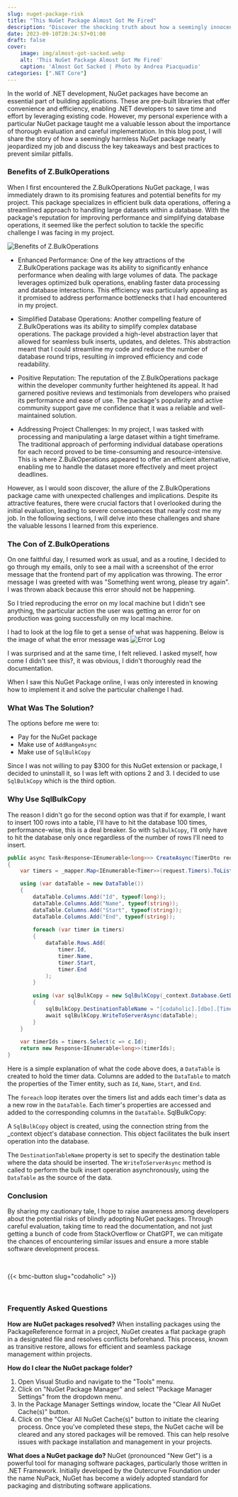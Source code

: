 ```yaml
---
slug: nuget-package-risk
title: "This NuGet Package Almost Got Me Fired"
description: "Discover the shocking truth about how a seemingly innocent NuGet package nearly derailed my career. Learn from my experience and avoid the pitfalls. Read now!"
date: 2023-09-10T20:24:57+01:00
draft: false
cover:
    image: img/almost-got-sacked.webp
    alt: 'This NuGet Package Almost Got Me Fired'
    caption: 'Almost Got Sacked | Photo by Andrea Piacquadio'
categories: [".NET Core"]
---
```


In the world of .NET development, NuGet packages have become an essential part of building applications. These are pre-built libraries that offer convenience and efficiency, enabling .NET developers to save time and effort by leveraging existing code. However, my personal experience with a particular NuGet package taught me a valuable lesson about the importance of thorough evaluation and careful implementation. In this blog post, I will share the story of how a seemingly harmless NuGet package nearly jeopardized my job and discuss the key takeaways and best practices to prevent similar pitfalls.


### Benefits of Z.BulkOperations
When I first encountered the Z.BulkOperations NuGet package, I was immediately drawn to its promising features and potential benefits for my project. This package specializes in efficient bulk data operations, offering a streamlined approach to handling large datasets within a database. With the package's reputation for improving performance and simplifying database operations, it seemed like the perfect solution to tackle the specific challenge I was facing in my project.

![Benefits of Z.BulkOperations](/img/benefits-of-z-bulkOperations.webp)

- Enhanced Performance:
One of the key attractions of the Z.BulkOperations package was its ability to significantly enhance performance when dealing with large volumes of data. The package leverages optimized bulk operations, enabling faster data processing and database interactions. This efficiency was particularly appealing as it promised to address performance bottlenecks that I had encountered in my project.

- Simplified Database Operations:
Another compelling feature of Z.BulkOperations was its ability to simplify complex database operations. The package provided a high-level abstraction layer that allowed for seamless bulk inserts, updates, and deletes. This abstraction meant that I could streamline my code and reduce the number of database round trips, resulting in improved efficiency and code readability.

- Positive Reputation:
The reputation of the Z.BulkOperations package within the developer community further heightened its appeal. It had garnered positive reviews and testimonials from developers who praised its performance and ease of use. The package's popularity and active community support gave me confidence that it was a reliable and well-maintained solution.

- Addressing Project Challenges:
In my project, I was tasked with processing and manipulating a large dataset within a tight timeframe. The traditional approach of performing individual database operations for each record proved to be time-consuming and resource-intensive. This is where Z.BulkOperations appeared to offer an efficient alternative, enabling me to handle the dataset more effectively and meet project deadlines.

However, as I would soon discover, the allure of the Z.BulkOperations package came with unexpected challenges and implications. Despite its attractive features, there were crucial factors that I overlooked during the initial evaluation, leading to severe consequences that nearly cost me my job. In the following sections, I will delve into these challenges and share the valuable lessons I learned from this experience.


### The Con of Z.BulkOperations

On one faithful day, I resumed work as usual, and as a routine, I decided to go through my emails, only to see a mail with a screenshot of the error message that the frontend part of my application was throwing. The error message I was greeted with was "Something went wrong, please try again". I was thrown aback because this error should not be happening.

So I tried reproducing the error on my local machine but I didn't see anything, the particular action the user was getting an error for on production was going successfully on my local machine.

I had to look at the log file to get a sense of what was happening. Below is the image of what the error message was
![Error Log](/img/error-log.webp)

I was surprised and at the same time, I felt relieved. I asked myself, how come I didn't see this?, it was obvious, I didn't thoroughly read the documentation.

When I saw this NuGet Package online, I was only interested in knowing how to implement it and solve the particular challenge I had.

### What Was The Solution?

The options before me were to:
- Pay for the NuGet package
- Make use of `AddRangeAsync`
- Make use of `SqlBulkCopy`

Since I was not willing to pay $300 for this NuGet extension or package, I decided to uninstall it, so I was left with options 2 and 3. I decided to use `SqlBulkCopy` which is the third option.

### Why Use SqlBulkCopy
The reason I didn't go for the second option was that if for example, I want to insert 100 rows into a table, I'll have to hit the database 100 times, performance-wise, this is a deal breaker. So with `SqlBulkCopy`, I'll only have to hit the database only once regardless of the number of rows I'll need to insert.

```C#
public async Task<Response<IEnumerable<long>>> CreateAsync(TimerDto request)
{
    var timers = _mapper.Map<IEnumerable<Timer>>(request.Timers).ToList();

    using (var dataTable = new DataTable())
    {
        dataTable.Columns.Add("Id", typeof(long));
        dataTable.Columns.Add("Name", typeof(string));
        dataTable.Columns.Add("Start", typeof(string));
        dataTable.Columns.Add("End", typeof(string));
    
        foreach (var timer in timers)
        {
            dataTable.Rows.Add(
                timer.Id,
                timer.Name,
                timer.Start,
                timer.End
            );
        }
    
        using (var sqlBulkCopy = new SqlBulkCopy(_context.Database.GetDbConnection().ConnectionString))
        {
            sqlBulkCopy.DestinationTableName = "[codaholic].[dbo].[Timer]";
            await sqlBulkCopy.WriteToServerAsync(dataTable);
        }
    }
    
    var timerIds = timers.Select(c => c.Id);
    return new Response<IEnumerable<long>>(timerIds);
}
```


Here is a simple explanation of what the code above does, a `DataTable` is created to hold the timer data. Columns are added to the `DataTable` to match the properties of the Timer entity, such as `Id`, `Name`, `Start`, and `End`.

The `foreach` loop iterates over the timers list and adds each timer's data as a new row in the `DataTable`. Each timer's properties are accessed and added to the corresponding columns in the `DataTable`.
SqlBulkCopy:

A `SqlBulkCopy` object is created, using the connection string from the _context object's database connection. This object facilitates the bulk insert operation into the database.

The `DestinationTableName` property is set to specify the destination table where the data should be inserted.
The `WriteToServerAsync` method is called to perform the bulk insert operation asynchronously, using the `DataTable` as the source of the data.

### Conclusion

By sharing my cautionary tale, I hope to raise awareness among developers about the potential risks of blindly adopting NuGet packages. Through careful evaluation, taking time to read the documentation, and not just getting a bunch of code from StackOverflow or ChatGPT, we can mitigate the chances of encountering similar issues and ensure a more stable software development process.

<br/>

{{< bmc-button slug="codaholic" >}}

<br/>

### Frequently Asked Questions

**How are NuGet packages resolved?**
When installing packages using the PackageReference format in a project, NuGet creates a flat package graph in a designated file and resolves conflicts beforehand. This process, known as transitive restore, allows for efficient and seamless package management within projects.

**How do I clear the NuGet package folder?**
1. Open Visual Studio and navigate to the "Tools" menu.
2. Click on "NuGet Package Manager" and select "Package Manager Settings" from the dropdown menu.
3. In the Package Manager Settings window, locate the "Clear All NuGet Cache(s)" button.
4. Click on the "Clear All NuGet Cache(s)" button to initiate the clearing process.
Once you've completed these steps, the NuGet cache will be cleared and any stored packages will be removed. This can help resolve issues with package installation and management in your projects.

**What does a NuGet package do?**
NuGet (pronounced "New Get") is a powerful tool for managing software packages, particularly those written in .NET Framework. Initially developed by the Outercurve Foundation under the name NuPack, NuGet has become a widely adopted standard for packaging and distributing software applications.